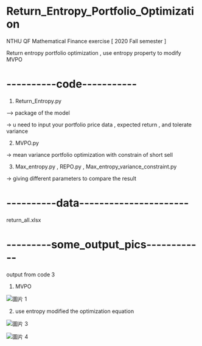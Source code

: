 # Return_Entropy_Portfolio_Optimization

NTHU QF Mathematical Finance exercise  [ 2020 Fall semester ] 

Return entropy portfolio optimization , use entropy property to modify MVPO 


# ----------code-----------
1. Return_Entropy.py  

–> package of the model 

-> u need to input your portfolio price data , expected return , and tolerate variance

2. MVPO.py

-> mean variance portfolio optimization with constrain of short sell 

3. Max_entropy.py , REPO.py , Max_entropy_variance_constraint.py

-> giving different parameters to compare the result 

# ----------data----------------------

return_all.xlsx

# ---------some_output_pics------------

output from code 3

1. MVPO

![圖片 1](https://user-images.githubusercontent.com/80143995/110239136-77f4b780-7f80-11eb-9548-27781c392d0f.png)

2. use entropy modified the optimization equation

![圖片 3](https://user-images.githubusercontent.com/80143995/110239142-7d520200-7f80-11eb-8c2c-7fc2370e00ee.png)

![圖片 4](https://user-images.githubusercontent.com/80143995/110239144-7f1bc580-7f80-11eb-8968-0f6d6646c6ac.png)
